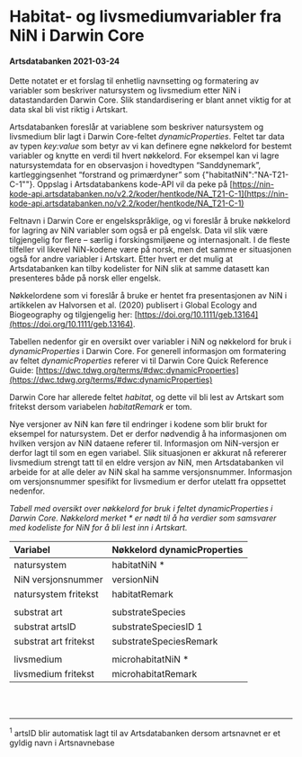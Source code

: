 # Habitat- og livsmediumvariabler fra NiN i Darwin Core 

#### Artsdatabanken 2021-03-24

Dette notatet er et forslag til enhetlig navnsetting og formatering av variabler som beskriver natursystem og livsmedium etter NiN i datastandarden Darwin Core. Slik standardisering er blant annet viktig for at data skal bli vist riktig i Artskart.

Artsdatabanken foreslår at variablene som beskriver natursystem og livsmedium blir lagt i Darwin Core-feltet _dynamicProperties_. Feltet tar data av typen _key:value_ som betyr av vi kan definere egne nøkkelord for bestemt variabler og knytte en verdi til hvert nøkkelord. For eksempel kan vi lagre natursystemdata for en observasjon i hovedtypen “Sanddynemark”, kartleggingsenhet “forstrand og primærdyner” som {"habitatNiN":"NA-T21-C-1""}. Oppslag i Artsdatabankens kode-API vil da peke på [https://nin-kode-api.artsdatabanken.no/v2.2/koder/hentkode/NA_T21-C-1](https://nin-kode-api.artsdatabanken.no/v2.2/koder/hentkode/NA_T21-C-1)

Feltnavn i Darwin Core er engelskspråklige, og vi foreslår å bruke nøkkelord for lagring av NiN variabler som også er på engelsk. Data vil slik være tilgjengelig for flere – særlig i forskingsmiljøene og internasjonalt. I de fleste tilfeller vil likevel NiN-kodene være på norsk, men det samme er situasjonen også for andre variabler i Artskart. Etter hvert er det mulig at Artsdatabanken kan tilby kodelister for NiN slik at samme datasett kan presenteres både på norsk eller engelsk.  

Nøkkelordene som vi foreslår å bruke er hentet fra presentasjonen av NiN i artikkelen av Halvorsen et al. (2020) publisert i Global Ecology and Biogeography og tilgjengelig her: [https://doi.org/10.1111/geb.13164](https://doi.org/10.1111/geb.13164).

Tabellen nedenfor gir en oversikt over variabler i NiN og nøkkelord for bruk i _dynamicProperties_ i Darwin Core. For generell informasjon om formatering av feltet _dynamicProperties_ referer vi til Darwin Core Quick Reference Guide: [https://dwc.tdwg.org/terms/#dwc:dynamicProperties](https://dwc.tdwg.org/terms/#dwc:dynamicProperties)

Darwin Core har allerede feltet _habitat_, og dette vil bli lest av Artskart som fritekst dersom variabelen _habitatRemark_ er tom.

Nye versjoner av NiN kan føre til endringer i kodene som blir brukt for eksempel for natursystem. Det er derfor nødvendig å ha informasjonen om hvilken versjon av NiN dataene referer til. Informasjon om NiN-versjon er derfor lagt til som en egen variabel. Slik situasjonen er akkurat nå refererer livsmedium strengt tatt til en eldre versjon av NiN, men Artsdatabanken vil arbeide for at alle deler av NiN skal ha samme versjonsnummer. Informasjon om versjonsnummer spesifikt for livsmedium er derfor utelatt fra oppsettet nedenfor.

_Tabell med oversikt over nøkkelord for bruk i feltet dynamicProperties i Darwin Core. Nøkkelord merket * er nødt til å ha verdier som samsvarer med kodeliste for NiN for å bli lest inn i Artskart._



|**Variabel**|**Nøkkelord dynamicProperties**|
|:---|:---|
|natursystem|habitatNiN *|
|NiN versjonsnummer|versionNiN|
|natursystem fritekst|habitatRemark|
|||
|substrat art|substrateSpecies|
|substrat artsID|substrateSpeciesID 1|
|substrat art fritekst|substrateSpeciesRemark|
|||
|livsmedium|microhabitatNiN *|
|livsmedium fritekst|microhabitatRemark|

<br>
<br>

------------------------------------------------
<sup>1</sup> artsID blir automatisk lagt til av Artsdatabanken dersom artsnavnet er et gyldig navn i Artsnavnebase

